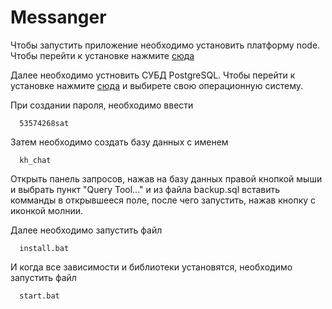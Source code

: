 # Messanger

Чтобы запустить приложение необходимо установить платформу node.
Чтобы перейти к установке нажмите [сюда](https://nodejs.org/dist/v10.16.0/node-v10.16.0-x64.msi)

Далее необходимо устновить СУБД PostgreSQL.
Чтобы перейти к установке нажмите [сюда](https://www.postgresql.org/download/) и выбирете свою операционную систему.

При создании пароля, необходимо ввести 

      53574268sat

Затем необходимо создать базу данных с именем 

      kh_chat
      
Открыть панель запросов, нажав на базу данных правой кнопкой мыши и выбрать пункт "Query Tool..." и из файла backup.sql вставить комманды в открывшееся поле, после чего запустить, нажав кнопку с иконкой молнии.

Далее необходимо запустить файл 

      install.bat
      
И когда все зависимости и библиотеки установятся, необходимо запустить файл 

      start.bat
      
